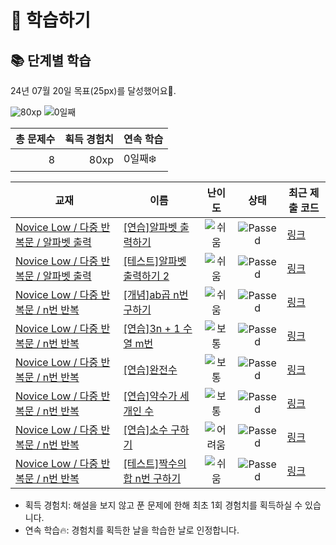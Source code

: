 # 📖 학습하기

## 📚 단계별 학습
24년 07월 20일 목표(25px)를 달성했어요🥳.

![80xp](https://img.shields.io/badge/EXP-80xp-%235cb85c.svg?for-the-badge)
![0일째](https://img.shields.io/badge/연속학습-0일째-%23E34F26.svg?for-the-badge)

|총 문제수|획득 경험치|연속 학습|
|---:|---:|---|
8|80xp|0일째❄️|

|교재|이름|난이도|상태|최근 제출 코드|
|---|---|:---:|:---:|---|
|[Novice Low / 다중 반복문 / 알파벳 출력](https://www.codetree.ai/missions?missionId=4)|[[연습]알파벳 출력하기](https://www.codetree.ai/missions/4/problems/print-alphabet)|![쉬움][easy]|![Passed][passed]|[링크](https://github.com/ssjang1/codetree-TILs/blob/main/240720/%EC%95%8C%ED%8C%8C%EB%B2%B3%20%EC%B6%9C%EB%A0%A5%ED%95%98%EA%B8%B0/print-alphabet.py)|
|[Novice Low / 다중 반복문 / 알파벳 출력](https://www.codetree.ai/missions?missionId=4)|[[테스트]알파벳 출력하기 2](https://www.codetree.ai/missions/4/problems/print-alphabet-2)|![쉬움][easy]|![Passed][passed]|[링크](https://github.com/ssjang1/codetree-TILs/blob/main/240720/%EC%95%8C%ED%8C%8C%EB%B2%B3%20%EC%B6%9C%EB%A0%A5%ED%95%98%EA%B8%B0%202/print-alphabet-2.py)|
|[Novice Low / 다중 반복문 / n번 반복](https://www.codetree.ai/missions?missionId=4)|[[개념]ab곱 n번 구하기](https://www.codetree.ai/missions/4/problems/a-multiple-b-n-times)|![쉬움][easy]|![Passed][passed]|[링크](https://github.com/ssjang1/codetree-TILs/blob/main/240720/ab%EA%B3%B1%20n%EB%B2%88%20%EA%B5%AC%ED%95%98%EA%B8%B0/a-multiple-b-n-times.py)|
|[Novice Low / 다중 반복문 / n번 반복](https://www.codetree.ai/missions?missionId=4)|[[연습]3n + 1 수열 m번](https://www.codetree.ai/missions/4/problems/3n-plus-1-sequence-m-times)|![보통][medium]|![Passed][passed]|[링크](https://github.com/ssjang1/codetree-TILs/blob/main/240720/3n%20%2B%201%20%EC%88%98%EC%97%B4%20m%EB%B2%88/3n-plus-1-sequence-m-times.py)|
|[Novice Low / 다중 반복문 / n번 반복](https://www.codetree.ai/missions?missionId=4)|[[연습]완전수](https://www.codetree.ai/missions/4/problems/perfect-number)|![보통][medium]|![Passed][passed]|[링크](https://github.com/ssjang1/codetree-TILs/blob/main/240720/%EC%99%84%EC%A0%84%EC%88%98/perfect-number.py)|
|[Novice Low / 다중 반복문 / n번 반복](https://www.codetree.ai/missions?missionId=4)|[[연습]약수가 세 개인 수](https://www.codetree.ai/missions/4/problems/numbers-with-three-divisors)|![보통][medium]|![Passed][passed]|[링크](https://github.com/ssjang1/codetree-TILs/blob/main/240720/%EC%95%BD%EC%88%98%EA%B0%80%20%EC%84%B8%20%EA%B0%9C%EC%9D%B8%20%EC%88%98/numbers-with-three-divisors.py)|
|[Novice Low / 다중 반복문 / n번 반복](https://www.codetree.ai/missions?missionId=4)|[[연습]소수 구하기](https://www.codetree.ai/missions/4/problems/get-prime)|![어려움][hard]|![Passed][passed]|[링크](https://github.com/ssjang1/codetree-TILs/blob/main/240720/%EC%86%8C%EC%88%98%20%EA%B5%AC%ED%95%98%EA%B8%B0/get-prime.py)|
|[Novice Low / 다중 반복문 / n번 반복](https://www.codetree.ai/missions?missionId=4)|[[테스트]짝수의 합 n번 구하기](https://www.codetree.ai/missions/4/problems/find-the-sum-of-even-numbers-n-times)|![쉬움][easy]|![Passed][passed]|[링크](https://github.com/ssjang1/codetree-TILs/blob/main/240720/%EC%A7%9D%EC%88%98%EC%9D%98%20%ED%95%A9%20n%EB%B2%88%20%EA%B5%AC%ED%95%98%EA%B8%B0/find-the-sum-of-even-numbers-n-times.py)|


* 획득 경험치: 해설을 보지 않고 푼 문제에 한해 최초 1회 경험치를 획득하실 수 있습니다.
* 연속 학습🔥: 경험치를 획득한 날을 학습한 날로 인정합니다.










[b5]: https://img.shields.io/badge/Bronze_5-%235D3E31.svg
[b4]: https://img.shields.io/badge/Bronze_4-%235D3E31.svg
[b3]: https://img.shields.io/badge/Bronze_3-%235D3E31.svg
[b2]: https://img.shields.io/badge/Bronze_2-%235D3E31.svg
[b1]: https://img.shields.io/badge/Bronze_1-%235D3E31.svg
[s5]: https://img.shields.io/badge/Silver_5-%23394960.svg
[s4]: https://img.shields.io/badge/Silver_4-%23394960.svg
[s3]: https://img.shields.io/badge/Silver_3-%23394960.svg
[s2]: https://img.shields.io/badge/Silver_2-%23394960.svg
[s1]: https://img.shields.io/badge/Silver_1-%23394960.svg
[g5]: https://img.shields.io/badge/Gold_5-%23FFC433.svg
[g4]: https://img.shields.io/badge/Gold_4-%23FFC433.svg
[g3]: https://img.shields.io/badge/Gold_3-%23FFC433.svg
[g2]: https://img.shields.io/badge/Gold_2-%23FFC433.svg
[g1]: https://img.shields.io/badge/Gold_1-%23FFC433.svg
[p5]: https://img.shields.io/badge/Platinum_5-%2376DDD8.svg
[p4]: https://img.shields.io/badge/Platinum_4-%2376DDD8.svg
[p3]: https://img.shields.io/badge/Platinum_3-%2376DDD8.svg
[p2]: https://img.shields.io/badge/Platinum_2-%2376DDD8.svg
[p1]: https://img.shields.io/badge/Platinum_1-%2376DDD8.svg
[passed]: https://img.shields.io/badge/Passed-%23009D27.svg
[failed]: https://img.shields.io/badge/Failed-%23D24D57.svg
[easy]: https://img.shields.io/badge/쉬움-%235cb85c.svg?for-the-badge
[medium]: https://img.shields.io/badge/보통-%23FFC433.svg?for-the-badge
[hard]: https://img.shields.io/badge/어려움-%23D24D57.svg?for-the-badge